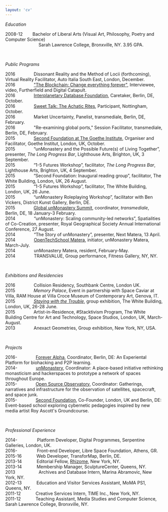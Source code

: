 ```yaml
---
layout: 'cv'
---
```


*Education*

2008-12&nbsp;&nbsp;&nbsp;&nbsp;&nbsp;&nbsp;&nbsp;&nbsp;Bachelor of Liberal Arts (Visual Art, Philosophy, Poetry and Computer Science)  
&nbsp;&nbsp;&nbsp;&nbsp;&nbsp;&nbsp;&nbsp;&nbsp;&nbsp;&nbsp;&nbsp;&nbsp;&nbsp;&nbsp;&nbsp;&nbsp;&nbsp;&nbsp;&nbsp;&nbsp;&nbsp;&nbsp;&nbsp;&nbsp;&nbsp;&nbsp;&nbsp;Sarah Lawrence College, Bronxville, NY. 3.95 GPA.
  
<p>&nbsp;</p>

*Public Programs*

2016&nbsp;&nbsp;&nbsp;&nbsp;&nbsp;&nbsp;&nbsp;&nbsp;&nbsp;&nbsp;&nbsp;&nbsp;&nbsp;&nbsp;&nbsp;Dissonant Reality and the Method of Locii (forthcoming), Virtual Reality Facilitator, Auto Italia South East, London, December.  
2016&nbsp;&nbsp;&nbsp;&nbsp;&nbsp;&nbsp;&nbsp;&nbsp;&nbsp;&nbsp;&nbsp;&nbsp;&nbsp;&nbsp;&nbsp;["The Blockchain: Change everything forever"](https://blog.p2pfoundation.net/the-blockchain-change-everything-forever/2016/10/05), Interviewee, video, Furtherfield and Digital Catapult.  
2016&nbsp;&nbsp;&nbsp;&nbsp;&nbsp;&nbsp;&nbsp;&nbsp;&nbsp;&nbsp;&nbsp;&nbsp;&nbsp;&nbsp;&nbsp;[Interplanetary Database Foundation](https://ipdb.foundation), Caretaker, Berlin, DE, October.    
2016&nbsp;&nbsp;&nbsp;&nbsp;&nbsp;&nbsp;&nbsp;&nbsp;&nbsp;&nbsp;&nbsp;&nbsp;&nbsp;&nbsp;&nbsp;[Sweet Talk: The Achatic Rites](http://sweet-talk.me/), Participant, Nottingham, October.  
2016&nbsp;&nbsp;&nbsp;&nbsp;&nbsp;&nbsp;&nbsp;&nbsp;&nbsp;&nbsp;&nbsp;&nbsp;&nbsp;&nbsp;&nbsp;Market Uncertainty, Panelist, transmediale, Berlin, DE, February.  
2016&nbsp;&nbsp;&nbsp;&nbsp;&nbsp;&nbsp;&nbsp;&nbsp;&nbsp;&nbsp;&nbsp;&nbsp;&nbsp;&nbsp;&nbsp;"Re-examining global ports," Session Facilitator, transmediale, Berlin, DE, February.  
2015&nbsp;&nbsp;&nbsp;&nbsp;&nbsp;&nbsp;&nbsp;&nbsp;&nbsp;&nbsp;&nbsp;&nbsp;&nbsp;&nbsp;&nbsp;[Second Foundation at The Goethe Institute](http://www.spacestudios.org.uk/art-technology/second-foundation-at-the-goethe-institute/), Organiser and Facilitator, Goethe Institut, London, UK, October.   
2015&nbsp;&nbsp;&nbsp;&nbsp;&nbsp;&nbsp;&nbsp;&nbsp;&nbsp;&nbsp;&nbsp;&nbsp;&nbsp;&nbsp;&nbsp;“unMonastery and the Possible Future(s) of Living Together”, presenter, *The Long Progress Bar*, Lighthouse Arts, Brighton, UK, 3 September.  
2015&nbsp;&nbsp;&nbsp;&nbsp;&nbsp;&nbsp;&nbsp;&nbsp;&nbsp;&nbsp;&nbsp;&nbsp;&nbsp;&nbsp;&nbsp;“1-5 Futures Workshop”, facilitator, *The Long Progress Bar*, Lighthouse Arts, Brighton, UK, 4 September.  
2015&nbsp;&nbsp;&nbsp;&nbsp;&nbsp;&nbsp;&nbsp;&nbsp;&nbsp;&nbsp;&nbsp;&nbsp;&nbsp;&nbsp;&nbsp;“Second Foundation: Inaugural reading group”, facilitator, The White Building, London, UK, 26 August.  
2015&nbsp;&nbsp;&nbsp;&nbsp;&nbsp;&nbsp;&nbsp;&nbsp;&nbsp;&nbsp;&nbsp;&nbsp;&nbsp;&nbsp;&nbsp;“1-5 Futures Workshop”, facilitator, The White Building, London, UK, 26 June.  
2015&nbsp;&nbsp;&nbsp;&nbsp;&nbsp;&nbsp;&nbsp;&nbsp;&nbsp;&nbsp;&nbsp;&nbsp;&nbsp;&nbsp;&nbsp;“unMonastery Roleplaying Workshop”, facilitator with Ben Vickers, District Kunst Gallery, Berlin, DE.  
2015&nbsp;&nbsp;&nbsp;&nbsp;&nbsp;&nbsp;&nbsp;&nbsp;&nbsp;&nbsp;&nbsp;&nbsp;&nbsp;&nbsp;&nbsp;[Global unMonastery Summit](http://unmonastery.org/transmediale), coordinator, *transmediale*, Berlin, DE, 18 January-3 February.  
2014&nbsp;&nbsp;&nbsp;&nbsp;&nbsp;&nbsp;&nbsp;&nbsp;&nbsp;&nbsp;&nbsp;&nbsp;&nbsp;&nbsp;&nbsp;“unMonastery: Scaling community-led networks”, Spatialities of Co-Creation, presenter, Royal Geographical Society Annual International Conference, 27 August.  
2014&nbsp;&nbsp;&nbsp;&nbsp;&nbsp;&nbsp;&nbsp;&nbsp;&nbsp;&nbsp;&nbsp;&nbsp;&nbsp;&nbsp;&nbsp;“The Story of unMonastery”, presenter, Next Matera, 13 April.  
2014&nbsp;&nbsp;&nbsp;&nbsp;&nbsp;&nbsp;&nbsp;&nbsp;&nbsp;&nbsp;&nbsp;&nbsp;&nbsp;&nbsp;&nbsp;[OpenTechSchool Matera](http://twitter.com/ots_matera), initiator, unMonastery Matera, March-July.  
2014&nbsp;&nbsp;&nbsp;&nbsp;&nbsp;&nbsp;&nbsp;&nbsp;&nbsp;&nbsp;&nbsp;&nbsp;&nbsp;&nbsp;&nbsp;unMonastery Matera, resident, February-May.  
2014&nbsp;&nbsp;&nbsp;&nbsp;&nbsp;&nbsp;&nbsp;&nbsp;&nbsp;&nbsp;&nbsp;&nbsp;&nbsp;&nbsp;&nbsp;TRANSVALUE, Group performance, Fitness Gallery, NY, NY.


<p>&nbsp;</p>

*Exhibitions and Residencies*

2016&nbsp;&nbsp;&nbsp;&nbsp;&nbsp;&nbsp;&nbsp;&nbsp;&nbsp;&nbsp;&nbsp;&nbsp;&nbsp;&nbsp;&nbsp;Collision Residency, Southbank Centre, London UK.  
2015&nbsp;&nbsp;&nbsp;&nbsp;&nbsp;&nbsp;&nbsp;&nbsp;&nbsp;&nbsp;&nbsp;&nbsp;&nbsp;&nbsp;&nbsp;*Memory Palace*, Event in partnership with Space Caviar at Villa, RAM House at Villa Croce Museum of Contemporary Art, Genova, IT.  
2015&nbsp;&nbsp;&nbsp;&nbsp;&nbsp;&nbsp;&nbsp;&nbsp;&nbsp;&nbsp;&nbsp;&nbsp;&nbsp;&nbsp;&nbsp;[*Staying with the Trouble*](http://stayingwiththetrouble.tumblr.com), group exhibition, The White Building, London, UK, 26-28 June.  
2015&nbsp;&nbsp;&nbsp;&nbsp;&nbsp;&nbsp;&nbsp;&nbsp;&nbsp;&nbsp;&nbsp;&nbsp;&nbsp;&nbsp;&nbsp;Artist-in-Residence, #Stacktivism Program, The White Building Centre for Art and Technology, Space Studios, London, UK, March-August.  
2013&nbsp;&nbsp;&nbsp;&nbsp;&nbsp;&nbsp;&nbsp;&nbsp;&nbsp;&nbsp;&nbsp;&nbsp;&nbsp;&nbsp;&nbsp;Anexact Geometries, Group exhibition, New York, NY, USA.

<p>&nbsp;</p>

*Projects*

2016-&nbsp;&nbsp;&nbsp;&nbsp;&nbsp;&nbsp;&nbsp;&nbsp;&nbsp;&nbsp;&nbsp;&nbsp;&nbsp;&nbsp;&nbsp;[Forever Alpha](http://foreveralpha.club), Coordinator, Berlin, DE: An Experiental Platform for biohacking and P2P learning.  
2014-&nbsp;&nbsp;&nbsp;&nbsp;&nbsp;&nbsp;&nbsp;&nbsp;&nbsp;&nbsp;&nbsp;&nbsp;&nbsp;&nbsp;&nbsp;[unMonastery](http://unmonastery.org), Coordinator: A place-based initiative rethinking monasticism and hackerspaces to prototype a network of spaces throughout Europe.  
2015-&nbsp;&nbsp;&nbsp;&nbsp;&nbsp;&nbsp;&nbsp;&nbsp;&nbsp;&nbsp;&nbsp;&nbsp;&nbsp;&nbsp;&nbsp;[Open Source Observatory](http://openspaceobservatory.org), Coordinator: Gatherings, narratives and infrastructure for the observation of satellites, spacecraft, and space junk.  
2015-&nbsp;&nbsp;&nbsp;&nbsp;&nbsp;&nbsp;&nbsp;&nbsp;&nbsp;&nbsp;&nbsp;&nbsp;&nbsp;&nbsp;&nbsp;[Second Foundation](http://secondfoundation.systems), Co-Founder, London, UK and Berlin, DE: Event-based school exploring cybernetic pedagogies inspired by new media artist Roy Ascott's Groundcourse.

<p>&nbsp;</p>

*Professional Experience*

2014-&nbsp;&nbsp;&nbsp;&nbsp;&nbsp;&nbsp;&nbsp;&nbsp;&nbsp;&nbsp;&nbsp;&nbsp;&nbsp;&nbsp;&nbsp;&nbsp;Platform Developer, Digital Programmes, Serpentine Galleries, London, UK.  
2016-&nbsp;&nbsp;&nbsp;&nbsp;&nbsp;&nbsp;&nbsp;&nbsp;&nbsp;&nbsp;&nbsp;&nbsp;&nbsp;&nbsp;&nbsp;&nbsp;Front-end Developer, Libre Space Foundation, Athens, GR.  
2015-16&nbsp;&nbsp;&nbsp;&nbsp;&nbsp;&nbsp;&nbsp;&nbsp;&nbsp;&nbsp;&nbsp;&nbsp;Web Developer, TransforMap, Berlin, DE.  
2013-14&nbsp;&nbsp;&nbsp;&nbsp;&nbsp;&nbsp;&nbsp;&nbsp;&nbsp;&nbsp;&nbsp;&nbsp;Editorial Fellow, [Rhizome](http://rhizome.org), New York, NY.  
2013-14&nbsp;&nbsp;&nbsp;&nbsp;&nbsp;&nbsp;&nbsp;&nbsp;&nbsp;&nbsp;&nbsp;&nbsp;Membership Manager, SculptureCenter, Queens, NY.  
2013&nbsp;&nbsp;&nbsp;&nbsp;&nbsp;&nbsp;&nbsp;&nbsp;&nbsp;&nbsp;&nbsp;&nbsp;&nbsp;&nbsp;&nbsp;&nbsp;&nbsp;&nbsp;&nbsp;Archives and Database Intern, Marina Abramovic, New York, NY.  
2012-13&nbsp;&nbsp;&nbsp;&nbsp;&nbsp;&nbsp;&nbsp;&nbsp;&nbsp;&nbsp;&nbsp;&nbsp;Education and Visitor Services Assistant, MoMA PS1, Queens, NY.  
2011-12&nbsp;&nbsp;&nbsp;&nbsp;&nbsp;&nbsp;&nbsp;&nbsp;&nbsp;&nbsp;&nbsp;&nbsp;Creative Services Intern, TIME Inc., New York, NY.  
2011-12&nbsp;&nbsp;&nbsp;&nbsp;&nbsp;&nbsp;&nbsp;&nbsp;&nbsp;&nbsp;&nbsp;&nbsp;Teaching Assistant, Media Studies and Computer Science, Sarah Lawrence College, Bronxville, NY.

